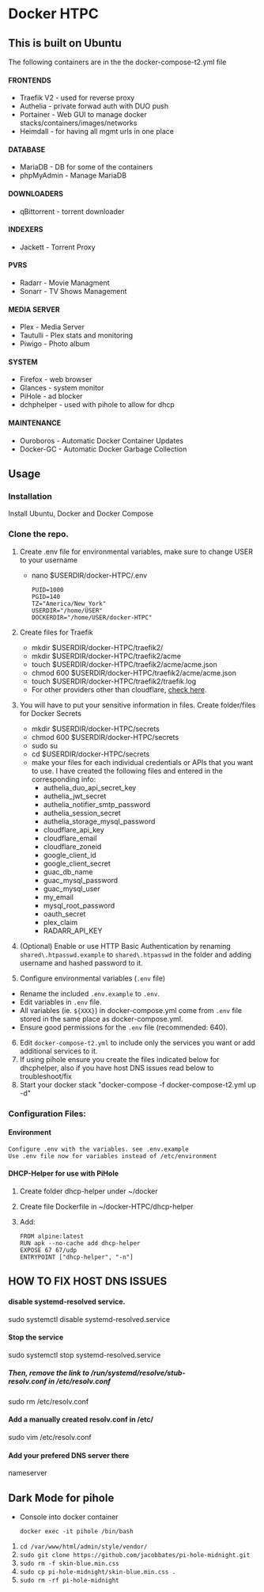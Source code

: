 # **Docker HTPC**

## This is built on Ubuntu
The following containers are in the the docker-compose-t2.yml file

#### FRONTENDS

* Traefik V2 - used for reverse proxy
* Authelia - private forwad auth with DUO push
* Portainer - Web GUI to manage docker stacks/containers/images/networks
* Heimdall - for having all mgmt urls in one place

#### DATABASE

* MariaDB - DB for some of the containers
* phpMyAdmin - Manage MariaDB

#### DOWNLOADERS

* qBittorrent - torrent downloader

#### INDEXERS
* Jackett - Torrent Proxy

#### PVRS
* Radarr - Movie Managment
* Sonarr - TV Shows Management

#### MEDIA SERVER
* Plex - Media Server
* Tautulli - Plex stats and monitoring
* Piwigo - Photo album

#### SYSTEM

* Firefox - web browser
* Glances - system monitor
* PiHole - ad blocker
* dchphelper - used with pihole to allow for dhcp

#### MAINTENANCE

* Ouroboros - Automatic Docker Container Updates
* Docker-GC - Automatic Docker Garbage Collection

## Usage

### Installation
Install Ubuntu, Docker and Docker Compose

### Clone the repo.
1. Create .env file for environmental variables, make sure to change USER to your username
    * nano $USERDIR/docker-HTPC/.env
      ```
      PUID=1000
      PGID=140
      TZ="America/New_York"
      USERDIR="/home/USER"
      DOCKERDIR="/home/USER/docker-HTPC"
      ```
2. Create files for Traefik
    * mkdir $USERDIR/docker-HTPC/traefik2/
    * mkdir $USERDIR/docker-HTPC/traefik2/acme
    * touch $USERDIR/docker-HTPC/traefik2/acme/acme.json
    * chmod 600 $USERDIR/docker-HTPC/traefik2/acme/acme.json
    * touch $USERDIR/docker-HTPC/traefik2/traefik.log 
    * For other providers other than cloudflare, [check here](https://docs.traefik.io/v2.0/https/acme/#providers).
    
3. You will have to put your sensitive information in files. Create folder/files for Docker Secrets
    * mkdir $USERDIR/docker-HTPC/secrets
    * chmod 600 $USERDIR/docker-HTPC/secrets
    * sudo su
    * cd $USERDIR/docker-HTPC/secrets
    * make your files for each individual credentials or APIs that you want to use.  I have created the following files and entered in the corresponding info:
         * authelia_duo_api_secret_key
         * authelia_jwt_secret
         * authelia_notifier_smtp_password
         * authelia_session_secret
         * authelia_storage_mysql_password
         * cloudflare_api_key
         * cloudflare_email
         * cloudflare_zoneid
         * google_client_id
         * google_client_secret
         * guac_db_name
         * guac_mysql_password
         * guac_mysql_user
         * my_email
         * mysql_root_password
         * oauth_secret
         * plex_claim
         * RADARR_API_KEY
    
4. (Optional) Enable or use HTTP Basic Authentication by renaming `shared\.htpasswd.example` to `shared\.htpasswd` in the folder and adding username and hashed password to it. 
5. Configure environmental variables (`.env` file)
  * Rename the included `.env.example` to `.env`.
  * Edit variables in `.env` file. 
  * All variables (ie. `${XXX}`) in docker-compose.yml come from `.env` file stored in the same place as docker-compose.yml. 
  * Ensure good permissions for the `.env` file (recommended: 640).
6. Edit `docker-compose-t2.yml` to include only the services you want or add additional services to it. 
7. If using pihole ensure you create the files indicated below for dhcphelper, also if you have host DNS issues read below to troubleshoot/fix
8. Start your docker stack "docker-compose -f docker-compose-t2.yml up -d" 

### Configuration Files:
#### Environment

    Configure .env with the variables. see .env.example
    Use .env file now for variables instead of /etc/environment

#### DHCP-Helper for use with PiHole

1. Create folder dhcp-helper under ~/docker
2. Create file Dockerfile in ~/docker-HTPC/dhcp-helper
3. Add:

    `FROM alpine:latest`  
    `RUN apk --no-cache add dhcp-helper`  
    `EXPOSE 67 67/udp`  
    `ENTRYPOINT ["dhcp-helper", "-n"]`  


## HOW TO FIX HOST DNS ISSUES

#### disable systemd-resolved service.
sudo systemctl disable systemd-resolved.service

#### Stop the service
sudo systemctl stop systemd-resolved.service

##### Then, remove the link to /run/systemd/resolve/stub-resolv.conf in /etc/resolv.conf
sudo rm /etc/resolv.conf

#### Add a manually created resolv.conf in /etc/
sudo vim /etc/resolv.conf

#### Add your prefered DNS server there
nameserver <IP OF HOST>
   
## Dark Mode for pihole

* Console into docker container
   
   `docker exec -it pihole /bin/bash`

1. `cd /var/www/html/admin/style/vendor/`
2. `sudo git clone https://github.com/jacobbates/pi-hole-midnight.git`
3. `sudo rm -f skin-blue.min.css`
4. `sudo cp pi-hole-midnight/skin-blue.min.css .`
5. `sudo rm -rf pi-hole-midnight`
